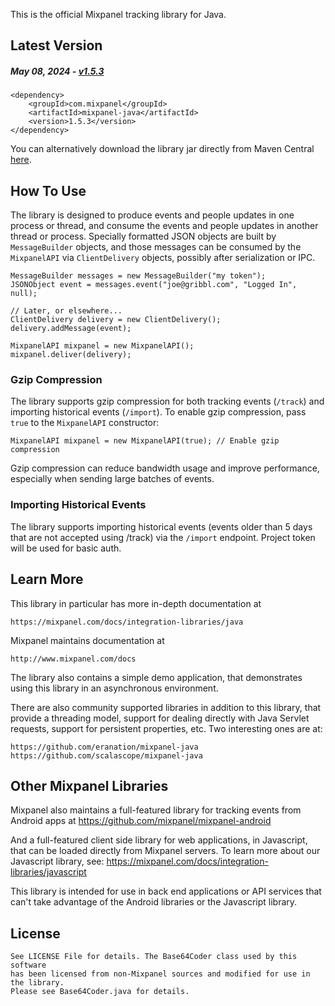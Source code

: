 This is the official Mixpanel tracking library for Java. 

Latest Version 
--------------
##### _May 08, 2024_ - [v1.5.3](https://github.com/mixpanel/mixpanel-java/releases/tag/mixpanel-java-1.5.3)
```
<dependency>
    <groupId>com.mixpanel</groupId>
    <artifactId>mixpanel-java</artifactId>
    <version>1.5.3</version>
</dependency>
```

You can alternatively download the library jar directly from Maven Central [here](https://central.sonatype.com/artifact/com.mixpanel/mixpanel-java).

How To Use
----------
The library is designed to produce events and people updates in one process or thread, and
consume the events and people updates in another thread or process. Specially formatted JSON objects
are built by `MessageBuilder` objects, and those messages can be consumed by the
`MixpanelAPI` via `ClientDelivery` objects, possibly after serialization or IPC.

    MessageBuilder messages = new MessageBuilder("my token");
    JSONObject event = messages.event("joe@gribbl.com", "Logged In", null);

    // Later, or elsewhere...
    ClientDelivery delivery = new ClientDelivery();
    delivery.addMessage(event);

    MixpanelAPI mixpanel = new MixpanelAPI();
    mixpanel.deliver(delivery);

### Gzip Compression

The library supports gzip compression for both tracking events (`/track`) and importing historical events (`/import`). To enable gzip compression, pass `true` to the `MixpanelAPI` constructor:

    MixpanelAPI mixpanel = new MixpanelAPI(true); // Enable gzip compression

Gzip compression can reduce bandwidth usage and improve performance, especially when sending large batches of events.

### Importing Historical Events

The library supports importing historical events (events older than 5 days that are not accepted using /track) via the `/import` endpoint. Project token will be used for basic auth.

Learn More
----------
This library in particular has more in-depth documentation at

    https://mixpanel.com/docs/integration-libraries/java
    
Mixpanel maintains documentation at

    http://www.mixpanel.com/docs


The library also contains a simple demo application, that demonstrates
using this library in an asynchronous environment.

There are also community supported libraries in addition to this library,
that provide a threading model, support for dealing directly with Java Servlet requests,
support for persistent properties, etc. Two interesting ones are at:

    https://github.com/eranation/mixpanel-java
    https://github.com/scalascope/mixpanel-java
    
Other Mixpanel Libraries
------------------------
Mixpanel also maintains a full-featured library for tracking events from Android apps at https://github.com/mixpanel/mixpanel-android

And a full-featured client side library for web applications, in Javascript, that can be loaded
directly from Mixpanel servers. To learn more about our Javascript library, see: https://mixpanel.com/docs/integration-libraries/javascript

This library is intended for use in back end applications or API services that can't take
advantage of the Android libraries or the Javascript library.

License
-------

```
See LICENSE File for details. The Base64Coder class used by this software
has been licensed from non-Mixpanel sources and modified for use in the library.
Please see Base64Coder.java for details.
```
